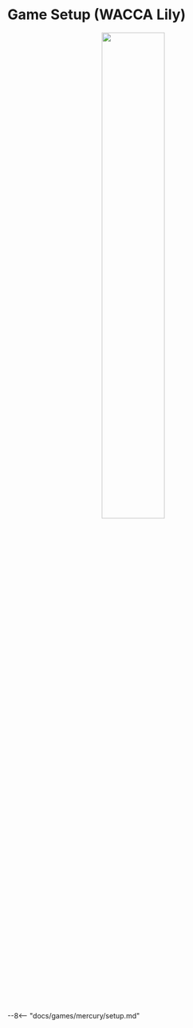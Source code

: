 # Game Setup (WACCA Lily)
<div style="text-align: center;">
    <img src="/img/wacca/waccalily.png" width="50%">
</div>

--8<-- "docs/games/mercury/setup.md"